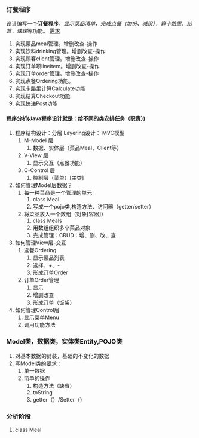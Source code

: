 ### 订餐程序
设计编写一个**订餐程序**，*显示菜品清单，完成点餐（加份、减份），算卡路里，结算，快递*等功能。
[需求](https://www.cnblogs.com/haoxz258988/p/12932815.htm)
1. 实现菜品meal管理。增删改查-操作
2. 实现饮料drinking管理。增删改查-操作
3. 实现顾客client管理。增删改查-操作
4. 实现订单项lineitem。增删改查-操作
5. 实现订单order管理。增删改查-操作
7. 实现点餐Ordering功能。
8. 实现卡路里计算Calculate功能
9. 实现结算Checkout功能
10. 实现快递Post功能

#### 程序分析(Java程序设计就是：给不同的类安排任务（职责）)
1. 程序结构设计：分层 Layering设计： MVC模型
   1. M-Model 层
      1. 数据、实体层（菜品Meal、Client等）
   2. V-View 层
      1. 显示交互（点餐功能）
   3. C-Control 层
      1. 控制层（菜单）[主类]
2. 如何管理Model层数据？
   1. 每一种菜品是一个管理的单元
      1. class Meal
      2. 写成一个pojo类,构造方法、访问器（getter/setter）
   2. 将菜品放入一个数组（对象[容器]）
      1. class Meals
      2. 用数组组织多个菜品对象
      3. 完成管理：CRUD：增、删、改、查
3. 如何管理View层-交互
   1. 选餐Ordering
      1. 显示菜品列表
      2. 选择、+、-
      3. 形成订单Order
   2. 订单Order管理
      1. 显示
      2. 增删改查
      3. 形成订单（饭袋）
4. 如何管理Control层
   1. 显示菜单Menu
   2. 调用功能方法

### Model类，数据类，实体类Entity,POJO类
1. 对基本数据的封装，基础的不变化的数据
2. 写Model类的要求：
   1. 单一数据
   2. 简单的操作
      1. 构造方法（缺省）
      2. toString
      3. getter（）/Setter（）
### 分析阶段
1. class Meal